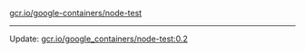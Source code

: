 [gcr.io/google-containers/node-test](https://hub.docker.com/r/cruse/node-test/tags/) 

----
Update: [gcr.io/google_containers/node-test:0.2](https://hub.docker.com/r/cruse/node-test/tags/)

